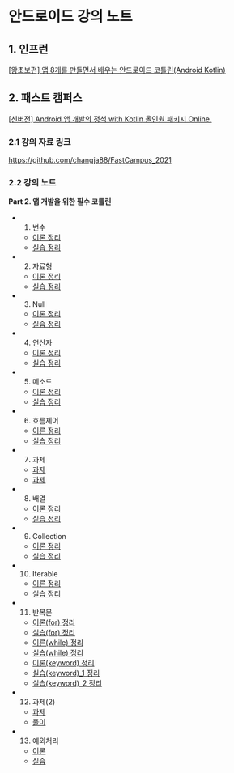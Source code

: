 # 안드로이드 강의 노트

## 1. 인프런
[[왕초보편] 앱 8개를 만들면서 배우는 안드로이드 코틀린(Android Kotlin)](https://www.inflearn.com/course/%EC%95%88%EB%93%9C%EB%A1%9C%EC%9D%B4%EB%93%9C-%EC%BD%94%ED%8B%80%EB%A6%B0-%EB%AA%A8%EB%B0%94%EC%9D%BC%EC%95%B1/dashboard)

## 2. 패스트 캠퍼스
[[신버전] Android 앱 개발의 정석 with Kotlin 올인원 패키지 Online.](https://fastcampus.co.kr/dev_online_androidstandard)

### 2.1 강의 자료 링크
https://github.com/changja88/FastCampus_2021

### 2.2 강의 노트
**Part 2. 앱 개발을 위한 필수 코틀린**
* 01. 변수
    * [이론 정리](./FastCampus/my_repository/FastCampus/Kotlin/01.%20변수/노트.md)
    * [실습 정리](./FastCampus/my_repository/FastCampus/Kotlin/01.%20변수/실습.kts)
* 02. 자료형
    * [이론 정리](./FastCampus/my_repository/FastCampus/Kotlin/02.%20자료형/이론.md)
    * [실습 정리](./FastCampus/my_repository/FastCampus/Kotlin/02.%20자료형/실습.kts)
* 03. Null
    * [이론 정리](./FastCampus/my_repository/FastCampus/Kotlin/03.%20Null/이론.md)
    * [실습 정리](./FastCampus/my_repository/FastCampus/Kotlin/03.%20Null/실습.kts)
* 04. 연산자
    * [이론 정리](./FastCampus/my_repository/FastCampus/Kotlin/04.%20연산자/이론.md)
    * [실습 정리](./FastCampus/my_repository/FastCampus/Kotlin/04.%20연산자/실습.kts)
* 05. 메소드
    * [이론 정리](./FastCampus/my_repository/FastCampus/Kotlin/05.%20메소드/이론.md)
    * [실습 정리](./FastCampus/my_repository/FastCampus/Kotlin/05.%20메소드/실습.kts)
* 06. 흐름제어
    * [이론 정리](./FastCampus/my_repository/FastCampus/Kotlin/06.%20흐름%20제어/이론.md)
    * [실습 정리](./FastCampus/my_repository/FastCampus/Kotlin/06.%20흐름%20제어/실습.kts)
* 07. 과제
    * [과제](./FastCampus/my_repository/FastCampus/Kotlin/07.%20과제(1)/과제.md)
    * [과제](./FastCampus/my_repository/FastCampus/Kotlin/07.%20과제(1)/과제.kts)
* 08. 배열
    * [이론 정리](./FastCampus/my_repository/FastCampus/Kotlin/08.%20배열/이론.md)
    * [실습 정리](./FastCampus/my_repository/FastCampus/Kotlin/08.%20배열/실습.kts)
* 09. Collection
    * [이론 정리](./FastCampus/my_repository/FastCampus/Kotlin/09.%20Collection/이론.md)
    * [실습 정리](./FastCampus/my_repository/FastCampus/Kotlin/09.%20Collection/실습.kts)
* 10. Iterable
    * [이론 정리](./FastCampus/my_repository/FastCampus/Kotlin/10.%20Iterable/이론.md)
    * [실습 정리](./FastCampus/my_repository/FastCampus/Kotlin/10.%20Iterable/실습.kts)
* 11. 반복문
    * [이론(for) 정리](<FastCampus/my_repository/FastCampus/Kotlin/11.%20반복문/이론(for).md>)
    * [실습(for) 정리](<FastCampus/my_repository/FastCampus/Kotlin/11.%20반복문/실습(for).kts>)
    * [이론(while) 정리](<FastCampus/my_repository/FastCampus/Kotlin/11.%20반복문/이론(while).md>)
    * [실습(while) 정리](<FastCampus/my_repository/FastCampus/Kotlin/11.%20반복문/실습(while).kts>)
    * [이론(keyword) 정리](<FastCampus/my_repository/FastCampus/Kotlin/11.%20반복문/이론(keyword).md>)
    * [실습(keyword)_1 정리](<FastCampus/my_repository/FastCampus/Kotlin/11.%20반복문/실습(keyword_1).kts>)
    * [실습(keyword)_2 정리](<FastCampus/my_repository/FastCampus/Kotlin/11.%20반복문/실습(keyword_2).kts>)
* 12. 과제(2)
    * [과제](./FastCampus/my_repository/FastCampus/Kotlin/12.%20과제(반복문)/과제.md)
    * [풀이](./FastCampus/my_repository/FastCampus/Kotlin/12.%20과제(반복문)/풀이.kts)
* 13. 예외처리
    * [이론](./FastCampus/my_repository/FastCampus/Kotlin/13.%20예외처리/이론.md)
    * [실습](./FastCampus/my_repository/FastCampus/Kotlin/12.%20예외처리/실습.kts)